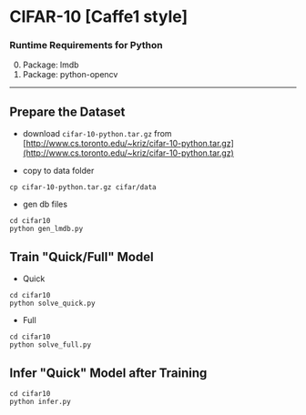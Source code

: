 CIFAR-10 [Caffe1 style]
=====================================

### Runtime Requirements for Python

0. Package: lmdb
1. Package: python-opencv

-----

Prepare the Dataset
-------------------

- download ``cifar-10-python.tar.gz`` from [http://www.cs.toronto.edu/~kriz/cifar-10-python.tar.gz](http://www.cs.toronto.edu/~kriz/cifar-10-python.tar.gz)

- copy to data folder

```Shell
cp cifar-10-python.tar.gz cifar/data
```

- gen db files

```Shell
cd cifar10
python gen_lmdb.py
```

Train "Quick/Full" Model
-------------------

- Quick

```Shell
cd cifar10
python solve_quick.py
```

- Full

```Shell
cd cifar10
python solve_full.py
```

Infer "Quick" Model after Training
-------------------

```Shell
cd cifar10
python infer.py
```
